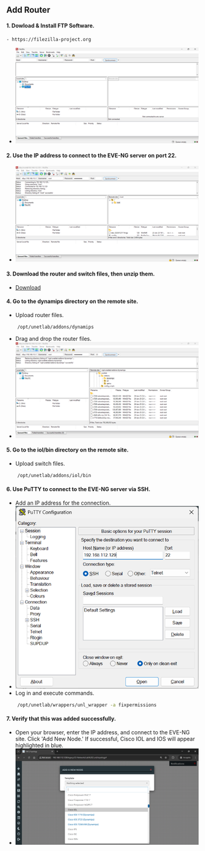 ## Add Router
#### 1. Dowload & Install FTP Software.
    - https://filezilla-project.org
-  ![ftp](imgs/ftp.png)

#### 2. Use the IP address to connect to the EVE-NG server on port 22.
- ![conn Ftp](imgs/connFtp.png)

#### 3. Download the router and switch files, then unzip them.
- [Download](https://drive.google.com/drive/folders/1-PfBdcoa2BJnFKN_nMBsjHqRNQ2H4avU?usp=sharing)

#### 4. Go to the dynamips directory on the remote site.
- Upload router files.
```bash
    /opt/unetlab/addons/dynamips
```
- Drag and drop the router files.
- ![upload Ftp](imgs/upFtp.png)

#### 5. Go to the iol/bin directory on the remote site.
- Upload switch files.
```bash
    /opt/unetlab/addons/iol/bin
```

#### 6. Use PuTTY to connect to the EVE-NG server via SSH.
- Add an IP address for the connection.
- ![putty](imgs/putty.png)
- Log in and execute commands.
```bash
    /opt/unetlab/wrappers/unl_wrapper -a fixpermissions
```
#### 7. Verify that this was added successfully.
- Open your browser, enter the IP address, and connect to the EVE-NG site. Click 'Add New Node.' If successful, Cisco IOL and IOS will appear highlighted in blue.
- ![check node](imgs/checkNode.png)